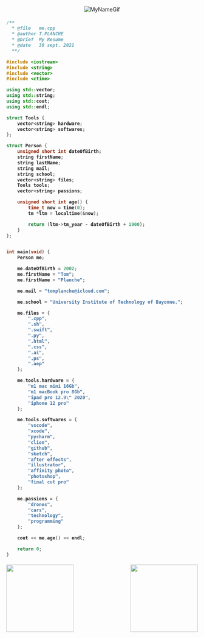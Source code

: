 <p align="center">
    <img src="https://github.com/TomPlanche/TomPlanche/blob/main/gifPerso.gif" alt= "MyNameGif">
</p>

<h4>

```cpp
/**
  * @file   me.cpp
  * @author T.PLANCHE
  * @brief  My Resume
  * @date   30 sept. 2021
  **/

#include <iostream>
#include <string>
#include <vector>
#include <ctime>

using std::vector;
using std::string;
using std::cout;
using std::endl;

struct Tools {
    vector<string> hardware;
    vector<string> softwares;
};

struct Person {
    unsigned short int dateOfBirth;
    string firstName;
    string lastName;
    string mail;
    string school;
    vector<string> files;
    Tools tools;
    vector<string> passions;

    unsigned short int age() {
        time_t now = time(0);
        tm *ltm = localtime(&now);

        return (ltm->tm_year - dateOfBirth + 1900);
    }
};


int main(void) {
    Person me;

    me.dateOfBirth = 2002;
    me.firstName = "Tom";
    me.firstName = "Planche";

    me.mail = "tomplanche@icloud.com";

    me.school = "University Institute of Technology of Bayonne.";

    me.files = {
        ".cpp",
        ".sh",
        ".swift",
        ".py",
        ".html",
        ".css",
        ".ai",
        ".ps",
        ".aep"
    };

    me.tools.hardware = {
        "m1 mac mini 16Gb",
        "m1 macBook pro 8Gb",
        "ipad pro 12.9\" 2020",
        "iphone 12 pro"
    };

    me.tools.softwares = {
        "vscode",
        "xcode",
        "pycharm",
        "clion",
        "github",
        "sketch",
        "after effects",
        "illustrator",
        "affinity photo",
        "photoshop",
        "final cut pro"
    };

    me.passions = {
        "drones",
        "cars",
        "technology",
        "programming"
    };

    cout << me.age() << endl;

    return 0;
}

```

</h4>

<p align = "center">
<img src="https://github-readme-stats.vercel.app/api/top-langs/?username=tomPlanche&bg_color=071A2C&theme=tokyonight&layout=compact" height="177" align="left"/>
<img src="https://github-readme-stats.vercel.app/api?username=TomPlanche&bg_color=071A2C&icon_color=4194FD&show_icons=true&count_private=true&theme=tokyonight&line_height=27&text_color=FFFFFF" height="177" align="right"/>
</p>
